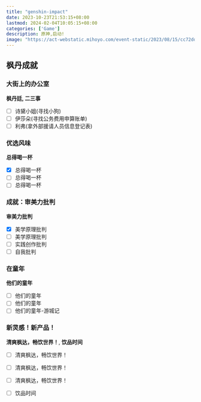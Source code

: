 ```yaml
---
title: "genshin-impact"
date: 2023-10-23T21:53:15+08:00
lastmod: 2024-02-04T10:05:15+08:00
categories: ['Game']
description: 原神,启动!
image: "https://act-webstatic.mihoyo.com/event-static/2023/08/15/cc72ddf351003a4a9b618e5f4697dad0_2771553456903788244.jpg"
---
```


## 枫丹成就

### 大街上的办公室

**枫丹廷, 二三事**

- [ ] 诗黛小姐(寻找小狗)
- [ ] 伊莎朵(寻找公务费用申算账单)
- [ ] 利弗(拿外部援请人员信息登记表)

### 优选风味

**总得喝一杯**

- [x] 总得喝一杯
- [ ] 总得喝一杯
- [ ] 总得喝一杯

### 成就：审美力批判

**审美力批判**

- [x] 美学原理批判
- [ ] 美学原理批判
- [ ] 实践创作批判
- [ ] 自我批判

### 在童年

**他们的童年**

- [ ] 他们的童年
- [ ] 他们的童年
- [ ] 他们的童年-游城记

### 新灵感！新产品！

**清爽枫达，畅饮世界！**, **饮品时间**

- [ ] 清爽枫达，畅饮世界！
- [ ] 清爽枫达，畅饮世界！
- [ ] 清爽枫达，畅饮世界！
- [ ] 饮品时间


